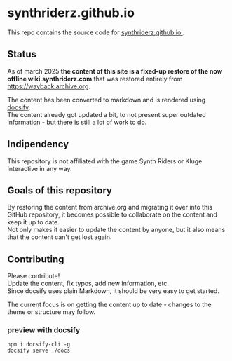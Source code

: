# synthriderz.github.io

This repo contains the source code for [synthriderz.github.io ](https://synthriderz.github.io ).

## Status

As of march 2025 **the content of this site is a fixed-up restore of the now offline wiki.synthriderz.com** that was restored entirely from https://wayback.archive.org.

The content has been converted to markdown and is rendered using [docsify](https://docsify.js.org/#/).  
The content already got updated a bit, to not present super outdated information - but there is still a lot of work to do.

## Indipendency

This repository is not affiliated with the game Synth Riders or Kluge Interactive in any way.

## Goals of this repository

By restoring the content from archive.org and migrating it over into this GitHub repository, it becomes possible to collaborate on the content and keep it up to date.  
Not only makes it easier to update the content by anyone, but it also means that the content can't get lost again.

## Contributing

Please contribute!  
Update the content, fix typos, add new information, etc.  
Since docsify uses plain Markdown, it should be very easy to get started.

The current focus is on getting the content up to date - changes to the theme or structure may follow.

### preview with docsify

````shell
npm i docsify-cli -g
docsify serve ./docs
````
